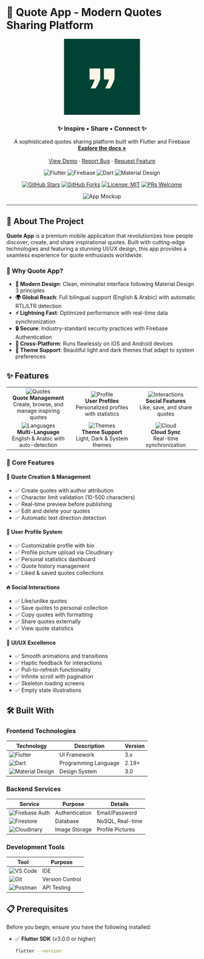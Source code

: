# 📱 Quote App - Modern Quotes Sharing Platform

<div align="center">
  
  <img src="https://github.com/Lord-shaban/quote/blob/main/assets/icon/icon.png" alt="Quote App Logo" width="200"/>
  
  <h3>✨ Inspire • Share • Connect ✨</h3>
  
  <p align="center">
    A sophisticated quotes sharing platform built with Flutter and Firebase
    <br />
    <a href="#"><strong>Explore the docs »</strong></a>
    <br />
    <br />
    <a href="#">View Demo</a>
    ·
    <a href="#">Report Bug</a>
    ·
    <a href="#">Request Feature</a>
  </p>

  ![Flutter](https://img.shields.io/badge/Flutter-02569B?style=for-the-badge&logo=flutter&logoColor=white)
  ![Firebase](https://img.shields.io/badge/Firebase-FFCA28?style=for-the-badge&logo=firebase&logoColor=black)
  ![Dart](https://img.shields.io/badge/Dart-0175C2?style=for-the-badge&logo=dart&logoColor=white)
  ![Material Design](https://img.shields.io/badge/Material_3-757575?style=for-the-badge&logo=material-design&logoColor=white)
  
  [![GitHub Stars](https://img.shields.io/github/stars/yourusername/quote-app?style=social)](https://github.com/yourusername/quote-app/stargazers)
  [![GitHub Forks](https://img.shields.io/github/forks/yourusername/quote-app?style=social)](https://github.com/yourusername/quote-app/network)
  [![License: MIT](https://img.shields.io/badge/License-MIT-yellow.svg?style=flat-square)](https://opensource.org/licenses/MIT)
  [![PRs Welcome](https://img.shields.io/badge/PRs-welcome-brightgreen.svg?style=flat-square)](http://makeapullrequest.com)
  
  <img src="https://github.com/yourusername/quote-app/blob/main/screenshots/mockup.png" alt="App Mockup" width="800"/>
  
</div>

---

## 🎯 About The Project

**Quote App** is a premium mobile application that revolutionizes how people discover, create, and share inspirational quotes. Built with cutting-edge technologies and featuring a stunning UI/UX design, this app provides a seamless experience for quote enthusiasts worldwide.

### 🌟 Why Quote App?

- **🎨 Modern Design**: Clean, minimalist interface following Material Design 3 principles
- **🌍 Global Reach**: Full bilingual support (English & Arabic) with automatic RTL/LTR detection
- **⚡ Lightning Fast**: Optimized performance with real-time data synchronization
- **🔒 Secure**: Industry-standard security practices with Firebase Authentication
- **📱 Cross-Platform**: Runs flawlessly on iOS and Android devices
- **🌙 Theme Support**: Beautiful light and dark themes that adapt to system preferences

## ✨ Features

<table>
  <tr>
    <td align="center" width="33%">
      <img src="https://img.icons8.com/fluency/96/000000/quote.png" width="60" height="60" alt="Quotes"/>
      <br /><b>Quote Management</b>
      <br />Create, browse, and manage inspiring quotes
    </td>
    <td align="center" width="33%">
      <img src="https://img.icons8.com/fluency/96/000000/user-male-circle.png" width="60" height="60" alt="Profile"/>
      <br /><b>User Profiles</b>
      <br />Personalized profiles with statistics
    </td>
    <td align="center" width="33%">
      <img src="https://img.icons8.com/fluency/96/000000/hearts.png" width="60" height="60" alt="Interactions"/>
      <br /><b>Social Features</b>
      <br />Like, save, and share quotes
    </td>
  </tr>
  <tr>
    <td align="center" width="33%">
      <img src="https://img.icons8.com/fluency/96/000000/language.png" width="60" height="60" alt="Languages"/>
      <br /><b>Multi-Language</b>
      <br />English & Arabic with auto-detection
    </td>
    <td align="center" width="33%">
      <img src="https://img.icons8.com/fluency/96/000000/paint-palette.png" width="60" height="60" alt="Themes"/>
      <br /><b>Theme Support</b>
      <br />Light, Dark & System themes
    </td>
    <td align="center" width="33%">
      <img src="https://img.icons8.com/fluency/96/000000/cloud.png" width="60" height="60" alt="Cloud"/>
      <br /><b>Cloud Sync</b>
      <br />Real-time synchronization
    </td>
  </tr>
</table>

### 🎯 Core Features

#### 📝 Quote Creation & Management
- ✅ Create quotes with author attribution
- ✅ Character limit validation (10-500 characters)
- ✅ Real-time preview before publishing
- ✅ Edit and delete your quotes
- ✅ Automatic text direction detection

#### 👤 User Profile System
- ✅ Customizable profile with bio
- ✅ Profile picture upload via Cloudinary
- ✅ Personal statistics dashboard
- ✅ Quote history management
- ✅ Liked & saved quotes collections

#### 🔥 Social Interactions
- ✅ Like/unlike quotes
- ✅ Save quotes to personal collection
- ✅ Copy quotes with formatting
- ✅ Share quotes externally
- ✅ View quote statistics

#### 🎨 UI/UX Excellence
- ✅ Smooth animations and transitions
- ✅ Haptic feedback for interactions
- ✅ Pull-to-refresh functionality
- ✅ Infinite scroll with pagination
- ✅ Skeleton loading screens
- ✅ Empty state illustrations

## 🛠️ Built With

### Frontend Technologies
| Technology | Description | Version |
|------------|-------------|---------|
| ![Flutter](https://img.shields.io/badge/Flutter-02569B?style=flat-square&logo=flutter&logoColor=white) | UI Framework | 3.x |
| ![Dart](https://img.shields.io/badge/Dart-0175C2?style=flat-square&logo=dart&logoColor=white) | Programming Language | 2.19+ |
| ![Material Design](https://img.shields.io/badge/Material_Design-757575?style=flat-square&logo=material-design&logoColor=white) | Design System | 3.0 |

### Backend Services
| Service | Purpose | Details |
|---------|---------|---------|
| ![Firebase Auth](https://img.shields.io/badge/Firebase_Auth-FFCA28?style=flat-square&logo=firebase&logoColor=black) | Authentication | Email/Password |
| ![Firestore](https://img.shields.io/badge/Firestore-FFCA28?style=flat-square&logo=firebase&logoColor=black) | Database | NoSQL, Real-time |
| ![Cloudinary](https://img.shields.io/badge/Cloudinary-3448C5?style=flat-square&logo=cloudinary&logoColor=white) | Image Storage | Profile Pictures |

### Development Tools
| Tool | Purpose |
|------|---------|
| ![VS Code](https://img.shields.io/badge/VS_Code-007ACC?style=flat-square&logo=visual-studio-code&logoColor=white) | IDE |
| ![Git](https://img.shields.io/badge/Git-F05032?style=flat-square&logo=git&logoColor=white) | Version Control |
| ![Postman](https://img.shields.io/badge/Postman-FF6C37?style=flat-square&logo=postman&logoColor=white) | API Testing |

## 📋 Prerequisites

Before you begin, ensure you have the following installed:

- ✅ **Flutter SDK** (v3.0.0 or higher)
  ```bash
  flutter --version
